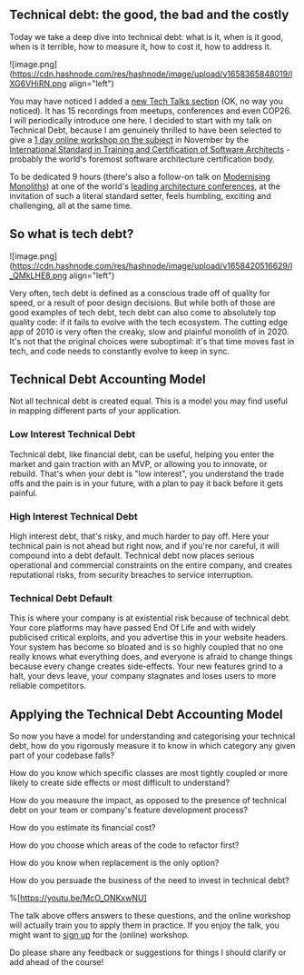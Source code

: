 ## Technical debt: the good, the bad and the costly

Today we take a deep dive into technical debt: what is it, when is it good, when is it terrible, how to measure it, how to cost it, how to address it.

![image.png](https://cdn.hashnode.com/res/hashnode/image/upload/v1658365848019/lXG6VHiRN.png align="left")

You may have noticed I added a [new Tech Talks section](https://ismaelvelasco.dev/tech-talks) (OK, no way you noticed). It has 15 recordings from meetups, conferences and even COP26. I will periodically introduce one here. I decided to start with my talk on Technical Debt, because I am genuinely thrilled to have been selected to give a [1 day online workshop on the subject](https://conferences.isaqb.org/software-architecture-gathering/full-program/#advanced-technical-debt-management-the-good-the-bad-and-the-costly) in November by the [International Standard in Training and Certification of Software Architects]((https://isaqb.org/)) - probably the world's foremost software architecture certification body.  

To be dedicated 9 hours (there's also a follow-on talk on [Modernising Monoliths](https://conferences.isaqb.org/full-program/#modernizing-monoliths-principles-patterns-risks-and-roadmaps)) at one of the world's [leading architecture conferences](https://conferences.isaqb.org/software-architecture-gathering/), at the invitation of such a literal standard setter, feels humbling, exciting and challenging, all at the same time.

<h2>So what is tech debt?</h2>

![image.png](https://cdn.hashnode.com/res/hashnode/image/upload/v1658420516629/l_QMkLHE8.png align="left")

Very often, tech debt is defined as a conscious trade off of quality for speed, or a result of poor design decisions. But while both of those are good examples of tech debt, tech debt can also come to absolutely top quality code: if it fails to evolve with the tech ecosystem. The cutting edge app of 2010 is very often the creaky, slow and plainful monolith of in 2020. It's not that the original choices were suboptimal: it's that time moves fast in tech, and code needs to constantly evolve to keep in sync.


<h2>Technical Debt Accounting Model</h2>

Not all technical debt is created equal. This is a model you may find useful in mapping different parts of your application.

<h3>Low Interest Technical Debt</h3>

Technical debt, like financial debt, can be useful, helping you enter the market and gain traction with an MVP, or allowing you to innovate, or rebuild. That's when your debt is "low interest", you understand the trade offs and the pain is in your future, with a plan to pay it back before it gets painful.

<h3>High Interest Technical Debt</h3>

High interest debt, that's risky, and much harder to pay off. Here your technical pain is not ahead but right now, and if you're nor careful, it will compound into a debt default. Technical debt now places serious operational and commercial constraints on the entire company, and creates reputational risks, from security breaches to service interruption.

<h3>Technical Debt Default</h3>

This is where your company is at existential risk because of technical debt. Your core platforms may have passed End Of Life and with widely publicised critical exploits, and you advertise this in your website headers. Your system has become so bloated and is so highly coupled that no one really knows what everything does, and everyone is afraid to change things because every change creates side-effects. Your new features grind to a halt, your devs leave, your company stagnates and loses users to more reliable competitors.

<h2>Applying the Technical Debt Accounting Model</h2>

So  now you have a model for understanding and categorising your technical debt, how do you rigorously measure it to know in which category any given part of your codebase falls? 

How do you know which specific classes are most tightly coupled or more likely to create side effects or most difficult to understand? 

How do you measure the impact, as opposed to the presence of technical debt on your team or company's feature development process? 

How do you estimate its financial cost? 

How do you choose which areas of the code to refactor first? 

How do you know when replacement is the only option?

How do you persuade the business of the need to invest in technical debt?

%[https://youtu.be/McO_ONKxwNU]

The talk above offers answers to these questions, and the online workshop will actually train you to apply them in practice.  If you enjoy the talk, you might want to [sign up](https://conferences.isaqb.org/software-architecture-gathering/tickets/) for the (online) workshop. 

Do please share any feedback or suggestions for things I should clarify or add ahead of the course!
